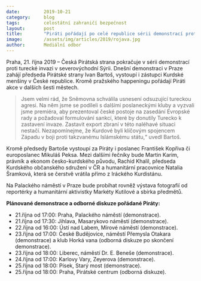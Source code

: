 ```yaml
---
date:         2019-10-21
category:     blog
tags:         celostátní zahraničí bezpečnost
layout:       post
title:        "Piráti pořádají po celé republice sérii demonstrací proti turecké invazi"
image:        /assets/img/articles/2019/rojava.jpg
author:       Mediální odbor
---
```




Praha, 21. října 2019 – Česká Pirátská strana pokračuje v sérii demonstrací proti turecké invazi v severovýchodní Sýrii. Dnešní demonstraci v Praze zahájí předseda Pirátské strany Ivan Bartoš, vystoupí i zástupci Kurdské menšiny v České republice. Kromě pražského happeningu pořádají Piráti akce v dalších šesti městech. 

> Jsem velmi rád, že Sněmovna schválila usnesení odsuzující tureckou agresi. Na něm jsme se podíleli s dalšími poslaneckými kluby a vyzvali jsme premiéra, aby prezentoval české postoje na zasedání Evropské rady a požadoval formulování sankcí, které by donutily Turecko k zastavení invaze. Zastavit export zbraní v této naléhavé situaci nestačí. Nezapomínejme, že Kurdové byli klíčovým spojencem Západu v boji proti takzvanému Islámskému státu,“ uvedl Bartoš.

Kromě předsedy Bartoše vystoupí za Piráty i poslanec František Kopřiva či europoslanec Mikuláš Peksa. Mezi dalšími řečníky bude Martin Karim, právník a ekonom česko-kurdského původu, Rachid Khalil, předseda Kurdského občanského sdružení v ČR a humanitární pracovnice Natalia Šramková, která se čerstvě vrátila přímo z Iráckého Kurdistánu.

Na Palackého náměstí v Praze bude probíhat rovněž výstava fotografií od reportérky a humanitární aktivistky Markéty Kutilové a sbírka předmětů. 

 

**Plánované demonstrace a odborné diskuze pořádané Piráty:**
* 21.října od 17:00: Praha, Palackého náměstí (demonstrace).
* 21.října od 17:30: Jihlava, Masarykovo náměstí (demonstrace).
* 22.října od 16:00: Ústí nad Labem, Mírové náměstí (demonstrace).
* 23.října od 17:00: České Budějovice, náměstí Přemysla Otakara (demonstrace) a klub Horká vana (odborná diskuze po skončení demonstrace).
* 23.října od 18:00: Liberec, náměstí Dr. E. Beneše (demonstrace).
* 24.října od 17:00: Karlovy Vary, Zeyerova (demonstrace).
* 25.října od 18:00: Písek, Starý most (demonstrace).
* 25.října od 18:00: Praha, Pirátské centrum (odborná diskuze).
